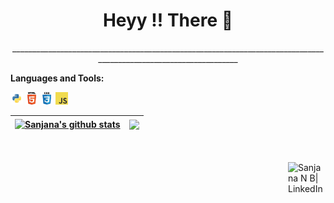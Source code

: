 ###                                                                               <h1 align="center" >Heyy !! There 👋</h1>
<p align="center" >_________________________________________________________________________________________________________________</p>

<!--
**san-10/san-10** is a ✨ _special_ ✨ repository because its `README.md` (this file) appears on your GitHub profile.

Here are some ideas to get you started:

- 🔭 I’m currently working on ...
- 🌱 I’m currently learning ...
- 👯 I’m looking to collaborate on ...
- 🤔 I’m looking for help with ...
- 💬 Ask me about ...
- 📫 How to reach me: ...
- 😄 Pronouns: ...
- ⚡ Fun fact: ...
-->



**Languages and Tools:**  

<code><img height="20" src="https://raw.githubusercontent.com/github/explore/80688e429a7d4ef2fca1e82350fe8e3517d3494d/topics/python/python.png"></code>
<code><img height="20" src="https://raw.githubusercontent.com/github/explore/80688e429a7d4ef2fca1e82350fe8e3517d3494d/topics/html/html.png"></code>
<code><img height="20" src="https://raw.githubusercontent.com/github/explore/80688e429a7d4ef2fca1e82350fe8e3517d3494d/topics/css/css.png"></code>
<code><img height="20" src="https://raw.githubusercontent.com/github/explore/80688e429a7d4ef2fca1e82350fe8e3517d3494d/topics/javascript/javascript.png"></code>
  


| <a href="https://github.com/san-10/github-readme-stats"><img align="center" src="https://github-readme-stats.vercel.app/api?username=san-10&show_icons=true&include_all_commits=true&theme=buefy&hide_border=true" alt="Sanjana's github stats" /></a> | <a href="https://github.com/san-10/github-readme-stats"><img align="center" src="https://github-readme-stats.vercel.app/api/top-langs/?username=san-10&layout=compact&theme=buefy&hide_border=true" /></a> |
| ------------- | ------------- |
<br>
<br>

<a href="https://www.linkedin.com/in/sanjana-n-b-3a8750212/">
  <img align="right" alt="Sanjana N B| LinkedIn" width="60px" src="https://images.unsplash.com/photo-1611944212129-29977ae1398c?ixid=MnwxMjA3fDB8MHxzZWFyY2h8MXx8bGlua2VkaW4lMjBsb2dvfGVufDB8fDB8fA%3D%3D&ixlib=rb-1.2.1&w=1000&q=80" />
</a>



